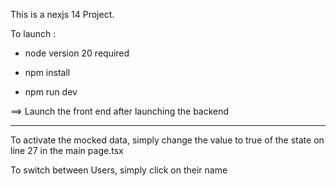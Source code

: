 This is a nexjs 14 Project.

To launch :

- node version 20 required

- npm install

- npm run dev

==> Launch the front end after launching the backend

---

To activate the mocked data, simply change the value to true of the state on line 27 in the main page.tsx

To switch between Users, simply click on their name
